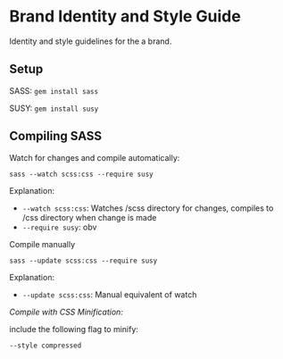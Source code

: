 # Brand Identity and Style Guide

Identity and style guidelines for the a brand.

## Setup

SASS:
`gem install sass`

SUSY:
`gem install susy`


## Compiling SASS

Watch for changes and compile automatically:

```
sass --watch scss:css --require susy
```

Explanation:
* `--watch scss:css`: Watches /scss directory for changes, compiles to /css directory when change is made
* `--require susy`:   obv


Compile manually
```
sass --update scss:css --require susy
```

Explanation:
* `--update scss:css`: Manual equivalent of watch


*Compile with CSS Minification:*

include the following flag to minify:
```
--style compressed
```
